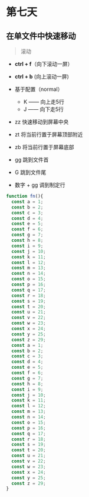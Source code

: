 # 第七天

## 在单文件中快速移动
> 滚动
- **ctrl + f**（向下滚动一屏）
- **ctrl + b** (向上滚动一屏)
- 基于配置（normal）
  - K —— 向上走5行
  - J —— 向下走5行

- zz 快速移动到屏幕中央
- zt 将当前⾏置于屏幕顶部附近
- zb 将当前⾏置于屏幕底部
- gg 跳到⽂件⾸
- G 跳到⽂件尾
- 数字 + gg 调到制定行




```js
function fn(){
  const a = 1;
  const b = 2;
  const c = 3;
  const d = 4;
  const e = 5;
  const f = 6;
  const g = 7;
  const h = 8;
  const i = 9;
  const j = 10;
  const k = 11;
  const l = 12;
  const m = 13;
  const n = 14;
  const o = 15;
  const p = 16;
  const q = 17;
  const r = 18;
  const s = 19;
  const t = 20;
  const u = 21;
  const v = 22;
  const w = 23;
  const x = 24;
  const y = 25;
  const z = 29;
  const a = 1;
  const b = 2;
  const c = 3;
  const d = 4;
  const e = 5;
  const f = 6;
  const g = 7;
  const h = 8;
  const i = 9;
  const j = 10;
  const k = 11;
  const l = 12;
  const m = 13;
  const n = 14;
  const o = 15;
  const p = 16;
  const q = 17;
  const r = 18;
  const s = 19;
  const t = 20;
  const u = 21;
  const v = 22;
  const w = 23;
  const x = 24;
  const y = 25;
  const z = 29;
}
```
